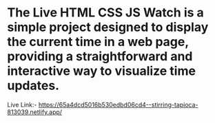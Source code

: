# The Live HTML CSS JS Watch is a simple project designed to display the current time in a web page, providing a straightforward and interactive way to visualize time updates.

Live Link:- https://65a4dcd5016b530edbd06cd4--stirring-tapioca-813039.netlify.app/


